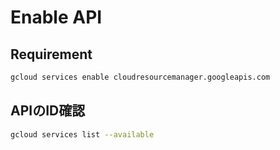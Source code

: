 # Enable API

## Requirement

```bash
gcloud services enable cloudresourcemanager.googleapis.com
```

## APIのID確認

```bash
gcloud services list --available
```
